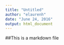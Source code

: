 ```yaml
---
title: "Untitled"
author: "elaurenh"
date: "June 24, 2016"
output: html_document
---
```

##This is a markdown file

